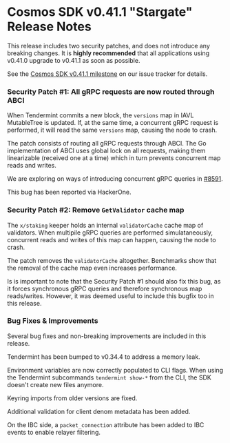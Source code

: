 # Cosmos SDK v0.41.1 "Stargate" Release Notes

This release includes two security patches, and does not introduce any breaking changes. It is **highly recommended** that all applications using v0.41.0 upgrade to v0.41.1 as soon as possible.

See the [Cosmos SDK v0.41.1 milestone](https://github.com/cosmos/cosmos-sdk/milestone/38?closed=1) on our issue tracker for details.

### Security Patch #1: All gRPC requests are now routed through ABCI

When Tendermint commits a new block, the `versions` map in IAVL MutableTree is updated. If, at the same time, a concurrent gRPC request is performed, it will read the same `versions` map, causing the node to crash.

The patch consists of routing all gRPC requests through ABCI. The Go implementation of ABCI uses global lock on all requests, making them linearizable (received one at a time) which in turn prevents concurrent map reads and writes.

We are exploring on ways of introducing concurrent gRPC queries in [#8591](https://github.com/cosmos/cosmos-sdk/issues/8591).

This bug has been reported via HackerOne.

### Security Patch #2: Remove `GetValidator` cache map

The `x/staking` keeper holds an internal `validatorCache` cache map of validators. When multipile gRPC queries are performed simulataneously, concurrent reads and writes of this map can happen, causing the node to crash.

The patch removes the `validatorCache` altogether. Benchmarks show that the removal of the cache map even increases performance.

Is is important to note that the Security Patch #1 should also fix this bug, as it forces synchronous gRPC queries and therefore synchronous map reads/writes. However, it was deemed useful to include this bugfix too in this release.

### Bug Fixes & Improvements

Several bug fixes and non-breaking improvements are included in this release.

Tendermint has been bumped to v0.34.4 to address a memory leak.

Environment variables are now correctly populated to CLI flags. When using the Tendermint subcommands `tendermint show-*` from the CLI, the SDK doesn't create new files anymore.

Keyring imports from older versions are fixed.

Additional validation for client denom metadata has been added.

On the IBC side, a `packet_connection` attribute has been added to IBC events to enable relayer filtering.
